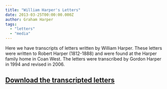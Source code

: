 ```yaml
---
title: "William Harper's Letters"
date: 2013-03-25T00:00:00.000Z
author: Graham Harper
tags:
  - "letters"
  - "media"
---
```


Here we have transcripts of letters written by William Harper. These letters were written to Robert Harper (1812-1888) and were found at the Harper family home in Coan West. The letters were transcribed by Gordon Harper in 1994 and revised in 2006.

## [Download the transcripted letters](https://f001.backblazeb2.com/file/harperfamily-media/WhatsInALetter06.pdf)
